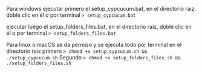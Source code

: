 Para windows
ejecutar primero el setup_cypcucum.bat, en el directorio raiz, doble clic en él o por terminal
```> setup_cypcucum.bat```

ejecutar luego el setup_folders_files.bat, en el directorio raiz, doble clic en él o por terminal 
```> setup_folders_files.bat```


Para linux o macOS
se da permiso y se ejecuta todo por terminal en el directorio raiz 
primero
```> chmod +x setup_cypcucum.sh && ./setup_cypcucum.sh```
Segundo
```> chmod +x setup_folders_files.sh && ./setup_folders_files.sh```